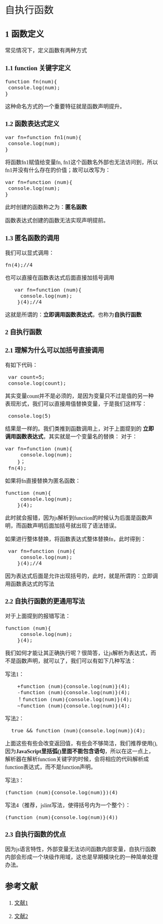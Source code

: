 <font face="微软雅黑" size="4" >
<font size="6">自执行函数</font>


## 1 函数定义 

常见情况下，定义函数有两种方式

### 1.1 function 关键字定义 

	function fn(num){
	 console.log(num);
	}
这种命名方式的一个重要特征就是函数声明提升。
### 1.2 函数表达式定义  

	var fn=function fn1(num){
	 console.log(num);
	}
将函数fn1赋值给变量fn, fn1这个函数名外部也无法访问到，所以fn1并没有什么存在的价值；故可以改写为：

	var fn=function (num){
	 console.log(num);
	}
此时创建的函数称之为：**匿名函数** 

函数表达式创建的函数无法实现声明提前。

### 1.3 匿名函数的调用

我们可以显式调用：  

    fn(4);//4

也可以直接在函数表达式后面直接加括号调用

	   var fn=function (num){
		 console.log(num);
		}(4);//4

这就是所谓的：**立即调用函数表达式**，也称为**自执行函数**

### 2 自执行函数
### 2.1 理解为什么可以加括号直接调用
有如下代码：

     var count=5;
     console.log(count);
其实变量count并不是必须的，是因为变量只不过是值的另一种表现形式，我们可以直接用值替换变量，于是我们这样写：

     console.log(5)

结果是一样的。我们类推到函数调用上，对于上面提到的 **立即调用函数表达式**，其实就是一个变量名的替换：
对于：  

    var fn=function (num){
		 console.log(num);
		}；
     fn(4);

如果将fn直接替换为匿名函数：

    function (num){
		 console.log(num);
		}(4);

此时就会报错，因为js解析到function的时候认为后面是函数声明，而函数声明后面加括号就出现了语法错误。

如果进行整体替换，将函数表达式整体替换fn，此时得到：

     var fn=function (num){
		 console.log(num);
		}(4);//4
因为表达式后面是允许出现括号的，此时，就是所谓的：立即调用函数表达式的写法

### 2.2 自执行函数的更通用写法
对于上面提到的报错写法：

	function (num){
		 console.log(num);
		}(4);
我们如何才能让其正确执行呢？很简答，让js解析为表达式，而不是函数声明，就可以了，我们可以有如下几种写法：

写法1：   

		+function (num){console.log(num)}(4);
		-function (num){console.log(num)}(4);
		！function (num){console.log(num)}(4);
		~function (num){console.log(num)}(4);

写法2：

   	  true && function (num){console.log(num)}(4);

上面这些有些会改变返回值，有些会不够简洁，我们推荐使用(), 因为**JavaScript里括弧()里面不能包含语句**，所以在这一点上，解析器在解析function关键字的时候，会将相应的代码解析成function表达式，而不是function声明。

写法3： 

    (function (num){console.log(num)})(4)

写法4（推荐，jslint写法，使得括号内为一个整个）：
   
    (function (num){console.log(num)}(4))

### 2.3 自执行函数的优点 

因为js语言特性，外部变量无法访问函数内部变量，自执行函数内部会形成一个块级作用域，这也是早期模块化的一种简单处理办法。   
##  参考文献

1. [文献1](http://blog.csdn.net/limlimlim/article/details/9198111)

2. [文献2](http://www.jb51.net/article/31078.htm)
